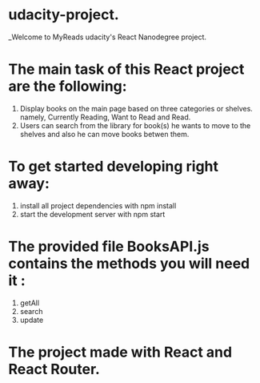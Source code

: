 # udacity-project.
_Welcome to MyReads udacity's React Nanodegree project.

# The main task of this React project are the following:
1.  Display books on the main page based on three categories or shelves. namely, Currently Reading, Want to Read and Read.
2.  Users can search from the library for book(s) he wants to move to the shelves and also he can move books betwen them.

# To get started developing right away:

 1. install all project dependencies with npm install
 2. start the development server with npm start
    
# The provided file BooksAPI.js contains the methods you will need it :

 1. getAll
 2. search
 3. update
   
 # The project made with React and React Router.  
